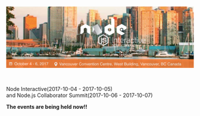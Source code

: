 ![](../images/node-interactive.png)

<br>

Node Interactive(2017-10-04 - 2017-10-05)  
and Node.js Collaborator Summit(2017-10-06 - 2017-10-07)

**The events are being held now!!**
